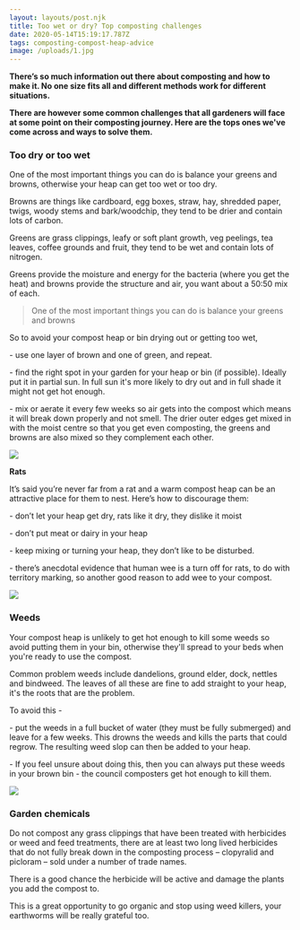 ```yaml
---
layout: layouts/post.njk
title: Too wet or dry? Top composting challenges
date: 2020-05-14T15:19:17.787Z
tags: composting-compost-heap-advice
image: /uploads/1.jpg
---
```

**There’s so much information out there about composting and how to make it.  No one size fits all and different methods work for different situations.** 

**There are however some common challenges that all gardeners will face at some point on their composting journey.   Here are the tops ones we've come across and ways to solve them.** 

### <!--StartFragment-->

### Too dry or too wet

One of the most important things you can do is balance your greens and browns, otherwise your heap can get too wet or too dry.

Browns are things like cardboard, egg boxes, straw, hay, shredded paper, twigs, woody stems and bark/woodchip, they tend to be drier and contain lots of carbon.

Greens are grass clippings, leafy or soft plant growth, veg peelings, tea leaves, coffee grounds and fruit, they tend to be wet and contain lots of nitrogen.

Greens provide the moisture and energy for the bacteria (where you get the heat) and browns provide the structure and air, you want about a 50:50 mix of each.

<!--StartFragment-->

> One of the most important things you can do is balance your greens and browns

<!--EndFragment-->

So to avoid your compost heap or bin drying out or getting too wet, 

\- use one layer of brown and one of green, and repeat. 

\- find the right spot in your garden for your heap or bin (if possible). Ideally put it in partial sun.  In full sun it's more likely to dry out and in full shade it might not get hot enough.

\- mix or aerate it every few weeks so air gets into the compost which means it will break down properly and not smell. The drier outer edges get mixed in with the moist centre so that you get even composting, the greens and browns are also mixed so they complement each other.

![](/uploads/3.jpg)

**Rats**

It’s said you’re never far from a rat and a warm compost heap can be an attractive place for them to nest.   Here’s how to discourage them: 

\- don’t let your heap get dry, rats like it dry, they dislike it moist 

\- don’t put meat or dairy in your heap

\- keep mixing or turning your heap, they don’t like to be disturbed. 

\- there’s anecdotal evidence that human wee is a turn off for rats, to do with territory marking, so another good reason to add wee to your compost.

![](/uploads/rat.png)

### **Weeds**

Your compost heap is unlikely to get hot enough to kill some weeds so avoid putting them in your bin, otherwise they'll spread to your beds when you're ready to use the compost. 

Common problem weeds include dandelions, ground elder, dock, nettles and bindweed.  The leaves of all these are fine to add straight to your heap, it's the roots that are the problem.

To avoid this - 

\- put the weeds in a full bucket of water (they must be fully submerged) and leave for a few weeks.  This drowns the weeds and kills the parts that could regrow. The resulting weed slop can then be added to your heap.  

\- If you feel unsure about doing this, then you can always put these weeds in your brown bin - the council composters get hot enough to kill them.

![](/uploads/dandelion.png)

### Garden chemicals

Do not compost any grass clippings that have been treated with herbicides or weed and feed treatments, there are at least two long lived herbicides that do not fully break down in the composting process – clopyralid and picloram – sold under a number of trade names. 

There is a good chance the herbicide will be active and damage the plants you add the compost to. 

This is a great opportunity to go organic and stop using weed killers, your earthworms will be really grateful too.